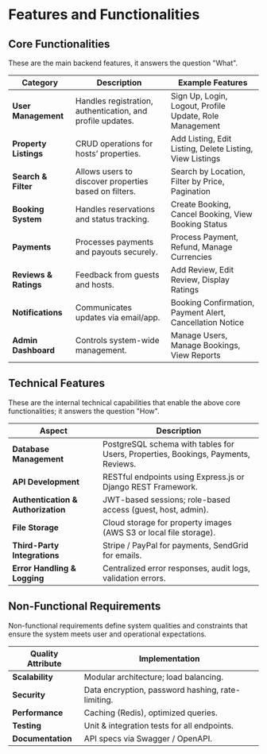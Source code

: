 # Features and Functionalities



## Core Functionalities
These are the main backend features, it answers the question "What".

| Category              | Description                                                | Example Features                                         |
| --------------------- | ---------------------------------------------------------- | -------------------------------------------------------- |
| **User Management**   | Handles registration, authentication, and profile updates. | Sign Up, Login, Logout, Profile Update, Role Management  |
| **Property Listings** | CRUD operations for hosts’ properties.                     | Add Listing, Edit Listing, Delete Listing, View Listings |
| **Search & Filter**   | Allows users to discover properties based on filters.      | Search by Location, Filter by Price, Pagination          |
| **Booking System**    | Handles reservations and status tracking.                  | Create Booking, Cancel Booking, View Booking Status      |
| **Payments**          | Processes payments and payouts securely.                   | Process Payment, Refund, Manage Currencies               |
| **Reviews & Ratings** | Feedback from guests and hosts.                            | Add Review, Edit Review, Display Ratings                 |
| **Notifications**     | Communicates updates via email/app.                        | Booking Confirmation, Payment Alert, Cancellation Notice |
| **Admin Dashboard**   | Controls system-wide management.                           | Manage Users, Manage Bookings, View Reports              |


## Technical Features
These are the internal technical capabilities that enable the above core functionalities; it answers the question "How".

| Aspect                             | Description                                                                       |
| ---------------------------------- | --------------------------------------------------------------------------------- |
| **Database Management**            | PostgreSQL schema with tables for Users, Properties, Bookings, Payments, Reviews. |
| **API Development**                | RESTful endpoints using Express.js or Django REST Framework.                      |
| **Authentication & Authorization** | JWT-based sessions; role-based access (guest, host, admin).                       |
| **File Storage**                   | Cloud storage for property images (AWS S3 or local file storage).                 |
| **Third-Party Integrations**       | Stripe / PayPal for payments, SendGrid for emails.                                |
| **Error Handling & Logging**       | Centralized error responses, audit logs, validation errors.                       |


##  Non-Functional Requirements

Non-functional requirements define system qualities and constraints that ensure the system meets user and operational expectations.

| Quality Attribute | Implementation                                    |
| ----------------- | ------------------------------------------------- |
| **Scalability**   | Modular architecture; load balancing.             |
| **Security**      | Data encryption, password hashing, rate-limiting. |
| **Performance**   | Caching (Redis), optimized queries.               |
| **Testing**       | Unit & integration tests for all endpoints.       |
| **Documentation** | API specs via Swagger / OpenAPI.                  |


